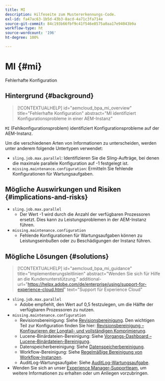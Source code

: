 ```yaml
---
title: MI
description: Hilfeseite zum Mustererkennungs-Code.
exl-id: fa47ac63-1b5d-43b3-8acd-4a71c3fa714e
source-git-commit: 84c193b66fbf9c41f546e8575a0aa17e94043b9a
workflow-type: ht
source-wordcount: '196'
ht-degree: 100%

---
```


# MI {#mi}

Fehlerhafte Konfiguration

## Hintergrund {#background}

>[!CONTEXTUALHELP]
>id="aemcloud_bpa_mi_overview"
>title="Fehlerhafte Konfiguration"
>abstract="MI identifiziert Konfigurationsprobleme in einer AEM-Instanz"

`MI` (Fehlkonfigurationsproblem) identifiziert Konfigurationsprobleme auf der AEM-Instanz.

Um die verschiedenen Arten von Informationen zu unterscheiden, werden unter anderem folgende Untertypen verwendet:

* `sling.job.max.parallel`: Identifizieren Sie die Sling-Aufträge, bei denen die maximale parallele Konfiguration auf -1 festgelegt ist.
* `missing.maintenance.configuration`: Ermitteln Sie fehlende Konfigurationen für Wartungsaufgaben.

## Mögliche Auswirkungen und Risiken {#implications-and-risks}

* `sling.job.max.parallel`
   * Der Wert -1 wird durch die Anzahl der verfügbaren Prozessoren ersetzt. Dies kann zu Leistungsproblemen in der AEM-Instanz führen.
* `missing.maintenance.configuration`
   * Fehlende Konfigurationen für Wartungsaufgaben können zu Leistungseinbußen oder zu Beschädigungen der Instanz führen.

## Mögliche Lösungen {#solutions}

>[!CONTEXTUALHELP]
>id="aemcloud_bpa_mi_guidance"
>title="Implementierungsleitlinien"
>abstract="Wenden Sie sich für Hilfe an die Kundenunterstützung."
>additional-url="https://helpx.adobe.com/de/enterprise/using/support-for-experience-cloud.html" text="Support für Experience Cloud"

* `sling.job.max.parallel`
   * Adobe empfiehlt, den Wert auf 0,5 festzulegen, um die Hälfte der verfügbaren Prozessoren zu nutzen.
* `missing.maintenance.configuration`
   * Revisionsbereinigung: Siehe [Revisionsbereinigung](https://experienceleague.adobe.com/de/docs/experience-manager-65/content/implementing/deploying/deploying/revision-cleanup). Den wichtigen Teil zur Konfiguration finden Sie hier: [Revisionsbereinigung – Konfigurieren der Longtail- und vollständigen Komprimierung](https://experienceleague.adobe.com/de/docs/experience-manager-65/content/implementing/deploying/deploying/revision-cleanup).
   * Lucene-Binärdateien-Bereinigung: Siehe [Vorgangs-Dashboard – Lucene-Binärdateien-Bereinigung](https://experienceleague.adobe.com/de/docs/experience-manager-65/content/sites/administering/operations/operations-dashboard#lucene-binaries-cleanup).
   * Datenspeicherbereinigung: Siehe [Datenspeicherbereinigung](https://experienceleague.adobe.com/de/docs/experience-manager-65/content/sites/administering/operations/data-store-garbage-collection).
   * Workflow-Bereinigung: Siehe [Regelmäßige Bereinigung von Workflow-Instanzen](https://experienceleague.adobe.com/de/docs/experience-manager-65/content/sites/administering/operations/workflows-administering#regular-purging-of-workflow-instances).
   * AuditLog-Wartungsaufgabe: Siehe [AuditLog-Wartungsaufgabe](https://experienceleague.adobe.com/de/docs/experience-manager-65/content/sites/administering/operations/operations-audit-log).
* Wenden Sie sich an unser [Experience Manager-Supportteam](https://helpx.adobe.com/de/enterprise/using/support-for-experience-cloud.html), um weitere Informationen zu erhalten oder um Anliegen vorzubringen.
